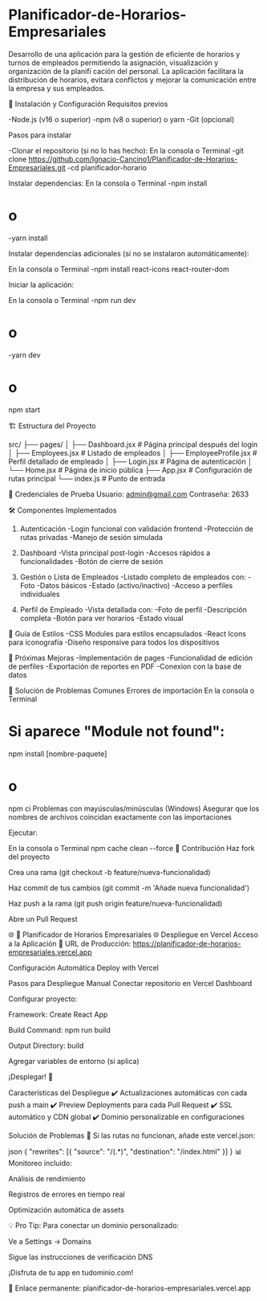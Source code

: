 # Planificador-de-Horarios-Empresariales
Desarrollo de una aplicación para la gestión de eficiente de horarios y turnos de  empleados permitiendo la asignación, visualización y organización de la planifi cación del personal. La aplicación facilitara la distribución de horarios, evitara  conflictos y mejorar la comunicación entre la empresa y sus empleados. 

🚀 Instalación y Configuración
Requisitos previos

-Node.js (v16 o superior)
-npm (v8 o superior) o yarn
-Git (opcional)

Pasos para instalar

-Clonar el repositorio (si no lo has hecho):
En la consola o Terminal
-git clone https://github.com/Ignacio-Cancino1/Planificador-de-Horarios-Empresariales.git
-cd planificador-horario

Instalar dependencias:
En la consola o Terminal
-npm install
# o
-yarn install

Instalar dependencias adicionales (si no se instalaron automáticamente):

En la consola o Terminal
-npm install react-icons react-router-dom

Iniciar la aplicación:

En la consola o Terminal
-npm run dev
# o
-yarn dev
# o
npm start

🏗️ Estructura del Proyecto

src/
├── pages/
│   ├── Dashboard.jsx       # Página principal después del login
│   ├── Employees.jsx       # Listado de empleados
│   ├── EmployeeProfile.jsx # Perfil detallado de empleado
│   ├── Login.jsx           # Página de autenticación
│   └── Home.jsx            # Página de inicio pública
├── App.jsx                 # Configuración de rutas principal
└── index.js                # Punto de entrada

🔑 Credenciales de Prueba
Usuario: admin@gmail.com
Contraseña: 2633

🛠️ Componentes Implementados
1. Autenticación
-Login funcional con validación frontend
-Protección de rutas privadas
-Manejo de sesión simulada

2. Dashboard
-Vista principal post-login
-Accesos rápidos a funcionalidades
-Botón de cierre de sesión

3. Gestión o Lista de Empleados
-Listado completo de empleados con:
-Foto
-Datos básicos
-Estado (activo/inactivo)
-Acceso a perfiles individuales

4. Perfil de Empleado
-Vista detallada con:
-Foto de perfil
-Descripción completa
-Botón para ver horarios
-Estado visual

🎨 Guía de Estilos
-CSS Modules para estilos encapsulados
-React Icons para iconografía
-Diseño responsive para todos los dispositivos

📌 Próximas Mejoras
-Implementación de pages
-Funcionalidad de edición de perfiles
-Exportación de reportes en PDF
-Conexion con la base de datos

🚨 Solución de Problemas Comunes
Errores de importación
En la consola o Terminal
# Si aparece "Module not found":
npm install [nombre-paquete]
# o
npm ci
Problemas con mayúsculas/minúsculas (Windows)
Asegurar que los nombres de archivos coincidan exactamente con las importaciones

Ejecutar:

En la consola o Terminal
npm cache clean --force
🤝 Contribución
Haz fork del proyecto

Crea una rama (git checkout -b feature/nueva-funcionalidad)

Haz commit de tus cambios (git commit -m 'Añade nueva funcionalidad')

Haz push a la rama (git push origin feature/nueva-funcionalidad)

Abre un Pull Request


🌐 🚀 Planificador de Horarios Empresariales
🌐 Despliegue en Vercel
Acceso a la Aplicación
🔗 URL de Producción:
https://planificador-de-horarios-empresariales.vercel.app

Configuración Automática
Deploy with Vercel

Pasos para Despliegue Manual
Conectar repositorio en Vercel Dashboard

Configurar proyecto:

Framework: Create React App

Build Command: npm run build

Output Directory: build

Agregar variables de entorno (si aplica)

¡Desplegar! 🎉

Características del Despliegue
✔️ Actualizaciones automáticas con cada push a main
✔️ Preview Deployments para cada Pull Request
✔️ SSL automático y CDN global
✔️ Dominio personalizable en configuraciones

Solución de Problemas
🔧 Si las rutas no funcionan, añade este vercel.json:

json
{
  "rewrites": [{ "source": "/(.*)", "destination": "/index.html" }]
}
📊 Monitoreo incluido:

Análisis de rendimiento

Registros de errores en tiempo real

Optimización automática de assets

💡 Pro Tip: Para conectar un dominio personalizado:

Ve a Settings → Domains

Sigue las instrucciones de verificación DNS

¡Disfruta de tu app en tudominio.com!

🔗 Enlace permanente: planificador-de-horarios-empresariales.vercel.app
